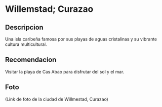 # Willemstad; Curazao

## Descripcion
Una isla caribeña famosa por sus playas de aguas cristalinas y su vibrante cultura multicultural.

## Recomendacion
Visitar la playa de Cas Abao para disfrutar del sol y el mar.

## Foto
(Link de foto de la ciudad de Willmestad, Curazao)
